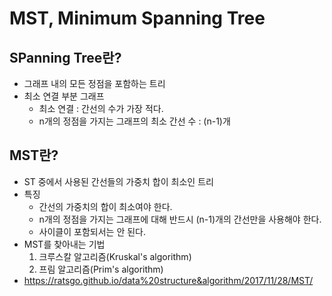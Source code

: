 # MST, Minimum Spanning Tree
## SPanning Tree란?
- 그래프 내의 모든 정점을 포함하는 트리
- 최소 연결 부분 그래프  
    - 최소 연결 : 간선의 수가 가장 적다.
    - n개의 정점을 가지는 그래프의 최소 간선 수 : (n-1)개
## MST란?
- ST 중에서 사용된 간선들의 가중치 합이 최소인 트리
- 특징  
    - 간선의 가중치의 합이 최소여야 한다.
    - n개의 정점을 가지는 그래프에 대해 반드시 (n-1)개의 간선만을 사용해야 한다.
    - 사이클이 포함되서는 안 된다.
- MST를 찾아내는 기법
    1. 크루스칼 알고리즘(Kruskal's algorithm)
    2. 프림 알고리즘(Prim's algorithm)
- <a href>https://ratsgo.github.io/data%20structure&algorithm/2017/11/28/MST/</a>
